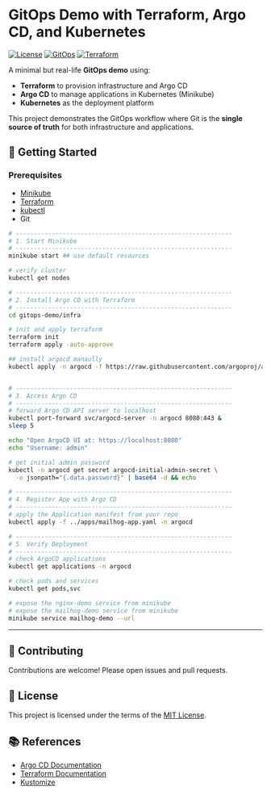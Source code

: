 # GitOps Demo with Terraform, Argo CD, and Kubernetes

[![License](https://img.shields.io/github/license/bansikah22/gitops-demo)](LICENSE)
[![GitOps](https://img.shields.io/badge/GitOps-ArgoCD-blue)](https://argo-cd.readthedocs.io/en/stable/)
[![Terraform](https://img.shields.io/badge/Terraform-Infra%20as%20Code-purple)](https://www.terraform.io/)

A minimal but real-life **GitOps demo** using:
- **Terraform** to provision infrastructure and Argo CD
- **Argo CD** to manage applications in Kubernetes (Minikube)
- **Kubernetes** as the deployment platform

This project demonstrates the GitOps workflow where Git is the **single source of truth** for both infrastructure and applications.

## 🚀 Getting Started

### Prerequisites
- [Minikube](https://minikube.sigs.k8s.io/docs/start/)
- [Terraform](https://developer.hashicorp.com/terraform/downloads)
- [kubectl](https://kubernetes.io/docs/tasks/tools/)
- Git

```bash
# ------------------------------------------------------------
# 1. Start Minikube
# ------------------------------------------------------------
minikube start ## use default resources

# verify cluster
kubectl get nodes

# ------------------------------------------------------------
# 2. Install Argo CD with Terraform
# ------------------------------------------------------------
cd gitops-demo/infra

# init and apply terraform
terraform init
terraform apply -auto-approve

## install argocd manaully
kubectl apply -n argocd -f https://raw.githubusercontent.com/argoproj/argo-cd/stable/manifests/install.yaml


# ------------------------------------------------------------
# 3. Access Argo CD
# ------------------------------------------------------------
# forward Argo CD API server to localhost
kubectl port-forward svc/argocd-server -n argocd 8080:443 &
sleep 5

echo "Open ArgoCD UI at: https://localhost:8080"
echo "Username: admin"

# get initial admin password
kubectl -n argocd get secret argocd-initial-admin-secret \
  -o jsonpath="{.data.password}" | base64 -d && echo

# ------------------------------------------------------------
# 4. Register App with Argo CD
# ------------------------------------------------------------
# apply the Application manifest from your repo
kubectl apply -f ../apps/mailhog-app.yaml -n argocd

# ------------------------------------------------------------
# 5. Verify Deployment
# ------------------------------------------------------------
# check ArgoCD applications
kubectl get applications -n argocd

# check pods and services
kubectl get pods,svc

# expose the nginx-demo service from minikube
# expose the mailhog-demo service from minikube
minikube service mailhog-demo --url
```

---

## 🤝 Contributing
Contributions are welcome! Please open issues and pull requests.

## 📜 License
This project is licensed under the terms of the [MIT License](LICENSE).

## 📚 References
- [Argo CD Documentation](https://argo-cd.readthedocs.io/en/stable/)
- [Terraform Documentation](https://developer.hashicorp.com/terraform/docs)
- [Kustomize](https://kubectl.docs.kubernetes.io/references/kustomize/)
